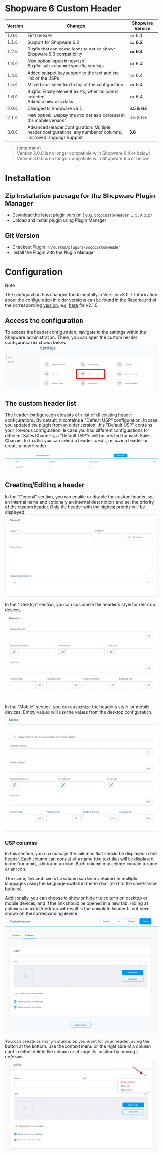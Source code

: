 # Shopware 6 Custom Header

| Version | Changes                                                                                                         | Shopware Version |
|---------|-----------------------------------------------------------------------------------------------------------------|------------------|
| 1.0.0   | First release                                                                                                   | <= 6.1           |                                             
| 1.1.0   | Support for Shopware 6.2                                                                                        | **<= 6.2**       |                                 
| 1.2.0   | Bugfix that can cause icons to not be shown<br>Shopware 6.3 compatibility                                       | **<= 6.4**       |
| 1.3.0   | New option 'open in new tab'<br>Bugfix: sales channel specific settings                                         | <= 6.4           |
| 1.4.0   | Added snippet key support to the text and the link of the USPs                                                  | <= 6.4           |
| 1.5.0   | Moved icon selection to top of the configuration                                                                | <= 6.4           |
| 1.6.0   | Bugfix: Empty <span> element exists, when no icon is selected.<br>Added a new css class.                        | <= 6.4           |
| 2.0.0   | Changed to Shopware v6.5                                                                                        | **6.5 & 6.6**    |
| 2.1.0   | New option: 'Display the info bar as a carousel in the mobile version.'                                         | 6.5 & 6.6        |
| 3.0.0   | Advanced Header Configuration: Multiple header configurations, any number of columns, improved language Support | **6.6**          |

> [!Important]\
> Version 2.0.0 is no longer compatible with Shopware 6.4 or below!
> Version 3.0.0 is no longer compatible with Shopware 6.5 or below!

# Installation

## Zip Installation package for the Shopware Plugin Manager

* Download the [latest plugin version](https://github.com/scope01-GmbH/ScopCustomHeader/releases/latest/) (
  e.g. `ScopCustomHeader-1.5.0.zip`)
* Upload and install plugin using Plugin Manager

## Git Version

* Checkout Plugin in `/custom/plugins/ScopCustomHeader`
* Install the Plugin with the Plugin Manager

# Configuration

> [!NOTE]
> The configuration has changed fundamentally in Version v3.0.0. Information about the configuration in older versions can be found in the Readme.md of the corresponding [version](https://github.com/scope01-GmbH/ScopCustomHeader/tags), e.g. [here](https://github.com/scope01-GmbH/ScopCustomHeader/blob/v2.1.0/Readme.md) for v2.1.0.

## Access the configuration
To access the header configuration, navigate to the settings within the Shopware administration. There, you can open the custom header configuration as shown below:
![view_access](screenshots/view_access.jpg)

## The custom header list
The header configuration consists of a list of all existing header configurations. By default, it contains a "Default USP" configuration. In case you updated the plugin from an older version, this "Default USP" contains your previous configuration. In case you had different configurations for different Sales Channels, a "Default USP"s will be created for each Sales Channel.
In this list you can select a header to edit, remove a header or create a new header.

![create_header](screenshots/header_list.png)

## Creating/Editing a header
In the "General" section, you can enable or disable the custom header, set an internal name and optionally an internal description, and set the priority of the custom header. Only the header with the highest priority will be displayed.
![general_settings](screenshots/general.jpg)

In the "Desktop" section, you can customize the header's style for desktop devices.
![desktop_settings](screenshots/desktop.jpg)

In the "Mobile" section, you can customize the header's style for mobile devices. Empty values will use the values from the desktop configuration.
![mobile_settings](screenshots/mobile.jpg)

### USP columns
In this section, you can manage the columns that should be displayed in the header. Each column can consist of a name (the text that will be displayed in the frontend), a link and an icon. Each column must either contain a name or an icon. 

The name, link and icon of a column can be maintained in multiple languages using the language-switch in the top bar (next to the save/cancel buttons).

Additionally, you can choose to show or hide the column on desktop or mobile devices, and if the link should be opened in a new tab. Hiding all columns on mobil/desktop will result in the complete header to not been shown on the corresponding device.
![usp_settings](screenshots/usp_columns.png)

You can create as many columns as you want for your header, using the button at the bottom. Use the context menu on the right side of a column card to either delete the column or change its position by moving it up/down.
![column_context](screenshots/column_context_menu.png)